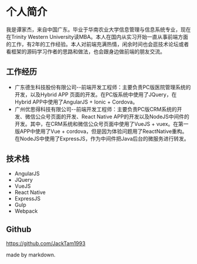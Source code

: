 # 个人简介
我是谭家杰，来自中国广东。毕业于华南农业大学信息管理与信息系统专业，现在在Trinity Western University读MBA。本人在国内从实习开始一直从事前端方面的工作，有2年的工作经验。本人对前端充满热情，闲余时间也会逛技术论坛或者看框架的源码学习作者的思路和做法，也会跟身边做前端的朋友交流。

## 工作经历
* 广东德生科技股份有限公司--前端开发工程师：主要负责PC版医院管理系统的开发，以及Hybrid APP 页面的开发。在PC版系统中使用了JQuery，在Hybrid APP中使用了AngularJS + Ionic + Cordova。
* 广州优思得科技有限公司--前端开发工程师：主要负责PC版CRM系统的开发、微信公众号页面的开发、React Native APP的开发以及NodeJS中间件的开发。其中，在CRM系统和微信公众号页面中使用了VueJS + vuex。在第一版APP中使用了Vue + cordova，但是因为体验问题用了ReactNative重构。在NodeJS中使用了ExpressJS，作为中间件把Java后台的微服务进行转发。

## 技术栈
* AngularJS
* JQuery
* VueJS
* React Native
* ExpressJS
* Gulp
* Webpack

## Github
https://github.com/JackTam1993

made by markdown.

